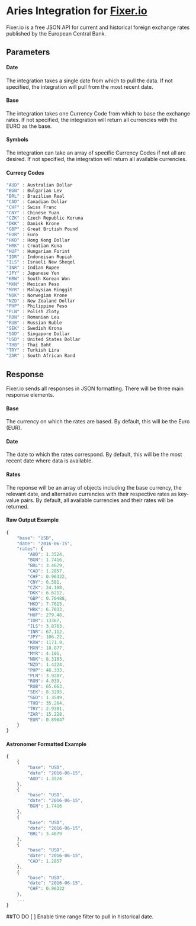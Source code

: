 # Aries Integration for [Fixer.io](http://fixer.io)

Fixer.io is a free JSON API for current and historical foreign exchange rates published by the European Central Bank.

## Parameters

#### Date
The integration takes a single date from which to pull the data. If not specified, the integration will pull from the most recent date.

#### Base
The integration takes one Currency Code from which to base the exchange rates. If not specified, the integration will return all currencies with the EURO as the base.

#### Symbols
The integration can take an array of specific Currency Codes if not all are desired. If not specified, the integration will return all available currencies.

#### Currecy Codes
```javascript
"AUD" : Australian Dollar
"BGN" : Bulgarian Lev
"BRL" : Brazilian Real
"CAD" : Canadian Dollar
"CHF" : Swiss Franc
"CNY" : Chinese Yuan
"CZK" : Czech Republic Koruna
"DKK" : Danisk Krone
"GBP" : Great British Pound
"EUR" : Euro
"HKD" : Hong Kong Dollar
"HRK" : Croatian Kuna
"HUF" : Hungarian Forint
"IDR" : Indoneisan Rupiah
"ILS" : Israeli New Sheqel
"INR" : Indian Rupee
"JPY" : Japanese Yen
"KRW" : South Korean Won
"MXN" : Mexican Peso
"MYR" : Malaysian Ringgit
"NOK" : Norwegian Krone
"NZD" : New Zealand Dollar
"PHP" : Philippine Peso
"PLN" : Polish Zloty
"RON" : Romanian Leu
"RUB" : Russian Ruble
"SEK" : Swedish Krona
"SGD" : Singapore Dollar
"USD" : United States Dollar
"THB" : Thai Baht
"TRY" : Turkish Lira
"ZAR" : South African Rand
```

## Response
Fixer.io sends all responses in JSON formatting. There will be three main response elements.

#### Base
The currency on which the rates are based. By default, this will be the Euro (EUR).

#### Date
The date to which the rates correspond. By default, this will be the most recent date where data is available.

#### Rates
The reponse will be an array of objects including the base currency, the relevant date, and alternative currencies with their respective rates as key-value pairs. By default, all available currencies and their rates will be returned. 

#### Raw Output Example
```javascript
{
    "base": "USD",
    "date": "2016-06-15",
    "rates": {
        "AUD": 1.3524,
        "BGN": 1.7416,
        "BRL": 3.4679,
        "CAD": 1.2857,
        "CHF": 0.96322,
        "CNY": 6.581,
        "CZK": 24.108,
        "DKK": 6.6212,
        "GBP": 0.70488,
        "HKD": 7.7615,
        "HRK": 6.7033,
        "HUF": 279.48,
        "IDR": 13367,
        "ILS": 3.8763,
        "INR": 67.112,
        "JPY": 106.22,
        "KRW": 1171.9,
        "MXN": 18.877,
        "MYR": 4.101,
        "NOK": 8.3183,
        "NZD": 1.4224,
        "PHP": 46.333,
        "PLN": 3.9287,
        "RON": 4.039,
        "RUB": 65.663,
        "SEK": 8.3295,
        "SGD": 1.3549,
        "THB": 35.264,
        "TRY": 2.9301,
        "ZAR": 15.228,
        "EUR": 0.89047
    }
}
```

#### Astronomer Formatted Example
```javascript
{
	{
		"base": "USD",
		"date": "2016-06-15",
		"AUD": 1.3524
	},
	{
		"base": "USD",
		"date": "2016-06-15",
		"BGN": 1.7416
	},
	{
		"base": "USD",
		"date": "2016-06-15",
		"BRL": 3.4679
	},
	{
		"base": "USD",
		"date": "2016-06-15",
		"CAD": 1.2857
	},
	{
		"base": "USD",
		"date": "2016-06-15",
		"CHF": 0.96322
	},
	...
}
```

##TO DO
[ ] Enable time range filter to pull in historical date.


